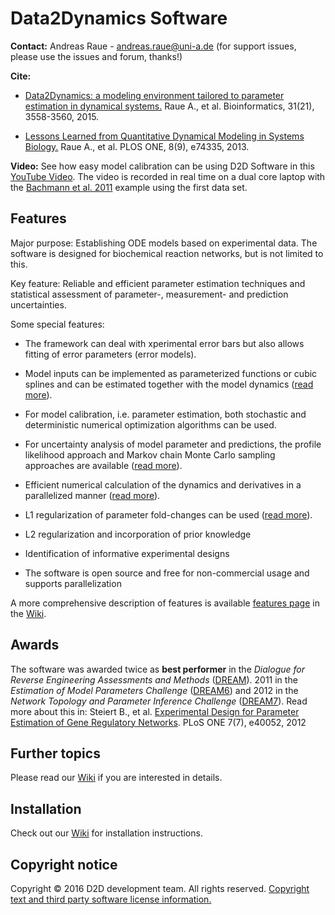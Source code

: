 # Data2Dynamics Software

**Contact:** Andreas Raue - <andreas.raue@uni-a.de>
(for support issues, please use the issues and forum, thanks!)

**Cite:** 

* [Data2Dynamics: a modeling environment tailored to parameter estimation in dynamical systems.](https://academic.oup.com/bioinformatics/article/31/21/3558/195191) Raue A., et al. Bioinformatics, 31(21), 3558-3560, 2015.

* [Lessons Learned from Quantitative Dynamical Modeling in Systems Biology.](http://www.plosone.org/article/info%3Adoi%2F10.1371%2Fjournal.pone.0074335) Raue A., et al. PLOS ONE, 8(9), e74335, 2013.

**Video:** See how easy model calibration can be using D2D Software in this [YouTube Video](http://www.youtube.com/watch?v=_aAtSo_xe7I). The video is recorded in real time on a dual core laptop with the [Bachmann et al. 2011](https://github.com/Data2Dynamics/d2d/wiki/Bachmann_MSB2011) example using the first data set.

## Features

Major purpose: Establishing ODE models based on experimental data. The software is designed for biochemical reaction networks, but is not limited to this. 

Key feature: Reliable and efficient parameter estimation techniques and statistical assessment of parameter-, measurement- and prediction uncertainties.

Some special features:

* The framework can deal with xperimental error bars but also allows fitting of error parameters (error models).
 
* Model inputs can be implemented as parameterized functions or cubic splines and can be estimated together with the model dynamics ([read more](https://github.com/Data2Dynamics/d2d/wiki/Input-estimation)).

* For model calibration, i.e. parameter estimation, both stochastic and deterministic numerical optimization algorithms can be used.

* For uncertainty analysis of model parameter and predictions, the profile likelihood approach and Markov chain Monte Carlo sampling approaches are available ([read more](https://github.com/Data2Dynamics/d2d/wiki/Uncertainty-analysis)).

* Efficient numerical calculation of the dynamics and derivatives in a parallelized manner ([read more](https://github.com/Data2Dynamics/d2d/wiki/Parallelization)). 

* L1 regularization of parameter fold-changes can be used ([read more](https://github.com/Data2Dynamics/d2d/wiki/L1-regularization)).

* L2 regularization and incorporation of prior knowledge 

* Identification of informative experimental designs 

* The software is open source and free for non-commercial usage and supports parallelization

A more comprehensive description of features is available [features page](https://github.com/Data2Dynamics/d2d/wiki/Features) in the [Wiki](https://github.com/Data2Dynamics/d2d/wiki/Home).

## Awards

The software was awarded twice as **best performer** in the *Dialogue for Reverse Engineering Assessments and Methods* ([DREAM](https://dreamchallenges.org/)). 2011 in the *Estimation of Model Parameters Challenge* ([DREAM6](https://dreamchallenges.org/dream-6-estimation-of-model-parameters-challenge/)) and 2012 in the *Network Topology and Parameter Inference Challenge* ([DREAM7](https://dreamchallenges.org/dream-7-network-topology-and-parameter-inference-challenge/)). Read more about this in: Steiert B., et al. [Experimental Design for Parameter Estimation of Gene Regulatory Networks](http://www.plosone.org/article/info%3Adoi%2F10.1371%2Fjournal.pone.0040052). PLoS ONE 7(7), e40052, 2012

## Further topics

Please read our [Wiki](https://github.com/Data2Dynamics/d2d/wiki/Home/) if you are interested in details.

## Installation

Check out our [Wiki](https://github.com/Data2Dynamics/d2d/wiki/Installation) for installation instructions.

## Copyright notice
Copyright © 2016 D2D development team. All rights reserved. [Copyright text and third party software license information.](https://github.com/Data2Dynamics/d2d/wiki/Copyright)
